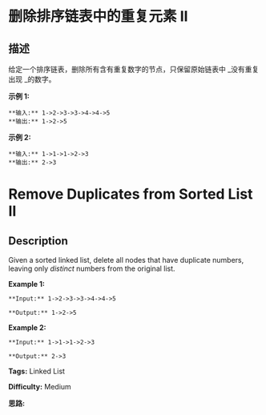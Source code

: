 # 删除排序链表中的重复元素 II

## 描述

给定一个排序链表，删除所有含有重复数字的节点，只保留原始链表中  _没有重复出现  _的数字。

**示例  1:**

    
    
    **输入:** 1->2->3->3->4->4->5
    **输出:** 1->2->5
    

**示例  2:**

    
    
    **输入:** 1->1->1->2->3
    **输出:** 2->3



# Remove Duplicates from Sorted List II

## Description



Given a sorted linked list, delete all nodes that have duplicate numbers, leaving only _distinct_ numbers from the original list.

**Example 1:**

    
    
    **Input:** 1->2->3->3->4->4->5
    **Output:** 1->2->5
    

**Example 2:**

    
    
    **Input:** 1->1->1->2->3
    **Output:** 2->3
    


**Tags:** Linked List

**Difficulty:** Medium

**思路:**
